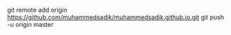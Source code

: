 git remote add origin https://github.com/muhammedsadik/muhammedsadik.github.io.git
git push -u origin master
